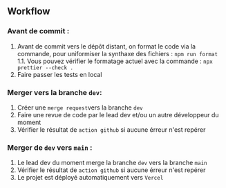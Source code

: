## Workflow

### Avant de commit :

1. Avant de commit vers le dépôt distant, on format le code via la commande, pour uniformiser la synthaxe des fichiers : `npm run format`
   1.1. Vous pouvez vérifier le formatage actuel avec la commande : `npx prettier --check .`
2. Faire passer les tests en local

### Merger vers la branche `dev`:

1. Créer une `merge request`vers la branche `dev`
2. Faire une revue de code par le lead dev et/ou un autre développeur du moment
3. Vérifier le résultat de `action github` si aucune érreur n'est repérer

### Merger de `dev` vers `main` :

1. Le lead dev du moment merge la branche `dev` vers la branche `main`
2. Vérifier le résultat de `action github` si aucune érreur n'est repérer
3. Le projet est déployé automatiquement vers `Vercel`
